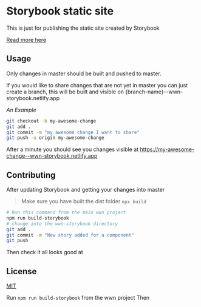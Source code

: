 # Storybook static site

This is just for publishing the static site created by Storybook


[Read more here](https://storybook.js.org/docs/basics/exporting-storybook/) 

## Usage
Only changes in master should be built and pushed to master.

If you would like to share changes that are not yet in master you can just create a branch,
this will be built and visible on {branch-name}--wwn-storybook.netlify.app 

*An Example*
```bash
git checkout -b my-awesome-change
git add .
git commit -m "my awesome change I want to share"
git push -u origin my-awesome-change
```

After a minute you should see you changes visible at https://my-awesome-change--wwn-storybook.netlify.app

## Contributing
After updating Storybook and getting your changes into master

> Make sure you have built the dist folder `npx build`
>
```bash
# Run this command from the main wwn project
npm run build-storybook
# change into the wwn-storybook directory
git add .
git commit -m "New story added for a component"
git push
``` 

Then check it all looks good at

## License
[MIT](https://choosealicense.com/licenses/mit/)

Run `npm run build-storybook` from the wwn project
Then 
